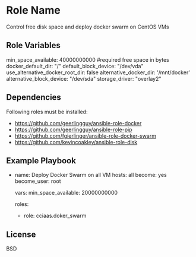 Role Name
=========

Control free disk space and deploy docker swarm on CentOS VMs

Role Variables
--------------

min_space_available: 40000000000 #required free space in bytes
docker_default_dir: "/"
default_block_device: "/dev/vda"
use_alternative_docker_root_dir: false
alternative_docker_dir: '/mnt/docker'
alternative_block_device: "/dev/sda"
storage_driver: "overlay2"

Dependencies
------------

Following roles must be installed:
- https://github.com/geerlingguy/ansible-role-docker
- https://github.com/geerlingguy/ansible-role-pip
- https://github.com/fgierlinger/ansible-role-docker-swarm
- https://github.com/kevincoakley/ansible-role-disk

Example Playbook
----------------

- name: Deploy Docker Swarm on all VM
  hosts: all
  become: yes
  become_user: root

  vars:
    min_space_available: 20000000000

  roles:
  - role: cciaas.doker_swarm

License
-------

BSD
